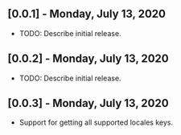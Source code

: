 ## [0.0.1] - Monday, July 13, 2020

* TODO: Describe initial release.

## [0.0.2] - Monday, July 13, 2020

* TODO: Describe initial release.

## [0.0.3] - Monday, July 13, 2020

* Support for getting all supported locales keys.
